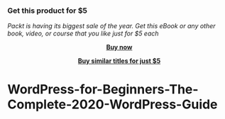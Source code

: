 
### Get this product for $5

<i>Packt is having its biggest sale of the year. Get this eBook or any other book, video, or course that you like just for $5 each</i>


<b><p align='center'>[Buy now](https://packt.link/9781800566415)</p></b>


<b><p align='center'>[Buy similar titles for just $5](https://subscription.packtpub.com/search)</p></b>


# WordPress-for-Beginners-The-Complete-2020-WordPress-Guide